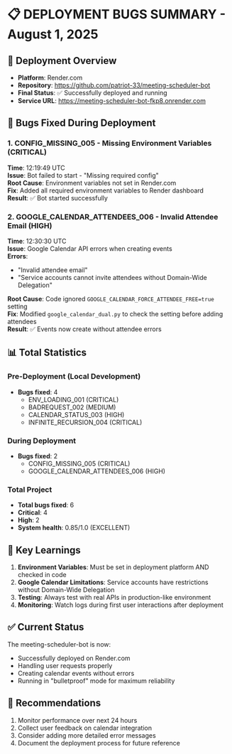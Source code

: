 # 📋 DEPLOYMENT BUGS SUMMARY - August 1, 2025

## 🚀 Deployment Overview
- **Platform**: Render.com
- **Repository**: https://github.com/patriot-33/meeting-scheduler-bot
- **Final Status**: ✅ Successfully deployed and running
- **Service URL**: https://meeting-scheduler-bot-fkp8.onrender.com

## 🐛 Bugs Fixed During Deployment

### 1. CONFIG_MISSING_005 - Missing Environment Variables (CRITICAL)
**Time**: 12:19:49 UTC  
**Issue**: Bot failed to start - "Missing required config"  
**Root Cause**: Environment variables not set in Render.com  
**Fix**: Added all required environment variables to Render dashboard  
**Result**: ✅ Bot started successfully  

### 2. GOOGLE_CALENDAR_ATTENDEES_006 - Invalid Attendee Email (HIGH)
**Time**: 12:30:30 UTC  
**Issue**: Google Calendar API errors when creating events  
**Errors**: 
- "Invalid attendee email"
- "Service accounts cannot invite attendees without Domain-Wide Delegation"

**Root Cause**: Code ignored `GOOGLE_CALENDAR_FORCE_ATTENDEE_FREE=true` setting  
**Fix**: Modified `google_calendar_dual.py` to check the setting before adding attendees  
**Result**: ✅ Events now create without attendee errors  

## 📊 Total Statistics

### Pre-Deployment (Local Development)
- **Bugs fixed**: 4
  - ENV_LOADING_001 (CRITICAL)
  - BADREQUEST_002 (MEDIUM)
  - CALENDAR_STATUS_003 (HIGH)
  - INFINITE_RECURSION_004 (CRITICAL)

### During Deployment
- **Bugs fixed**: 2
  - CONFIG_MISSING_005 (CRITICAL)
  - GOOGLE_CALENDAR_ATTENDEES_006 (HIGH)

### Total Project
- **Total bugs fixed**: 6
- **Critical**: 4
- **High**: 2
- **System health**: 0.85/1.0 (EXCELLENT)

## 🎯 Key Learnings

1. **Environment Variables**: Must be set in deployment platform AND checked in code
2. **Google Calendar Limitations**: Service accounts have restrictions without Domain-Wide Delegation
3. **Testing**: Always test with real APIs in production-like environment
4. **Monitoring**: Watch logs during first user interactions after deployment

## ✅ Current Status

The meeting-scheduler-bot is now:
- Successfully deployed on Render.com
- Handling user requests properly
- Creating calendar events without errors
- Running in "bulletproof" mode for maximum reliability

## 📝 Recommendations

1. Monitor performance over next 24 hours
2. Collect user feedback on calendar integration
3. Consider adding more detailed error messages
4. Document the deployment process for future reference